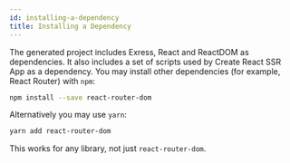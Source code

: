 ```yaml
---
id: installing-a-dependency
title: Installing a Dependency
---
```


The generated project includes Exress, React and ReactDOM as dependencies. It also includes a set of scripts used by Create React SSR App as a dependency. You may install other dependencies (for example, React Router) with `npm`:

```sh
npm install --save react-router-dom
```

Alternatively you may use `yarn`:

```sh
yarn add react-router-dom
```

This works for any library, not just `react-router-dom`.
